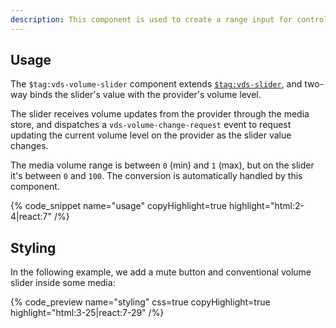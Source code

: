```yaml
---
description: This component is used to create a range input for controlling the volume of media.
---
```


## Usage

The `$tag:vds-volume-slider` component extends [`$tag:vds-slider`](/docs/player/components/ui/slider),
and two-way binds the slider's value with the provider's volume level.

The slider receives volume updates from the provider through the media store, and dispatches a
`vds-volume-change-request` event to request updating the current volume level on the provider as
the slider value changes.

The media volume range is between `0` (min) and `1` (max), but on the slider it's between `0` and
`100`. The conversion is automatically handled by this component.

{% code_snippet name="usage" copyHighlight=true highlight="html:2-4|react:7" /%}

## Styling

In the following example, we add a mute button and conventional volume slider inside some media:

{% code_preview name="styling" css=true copyHighlight=true highlight="html:3-25|react:7-29" /%}
